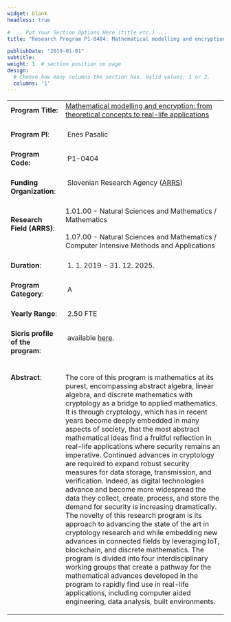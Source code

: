 ```yaml
---
widget: blank
headless: true

# ... Put Your Section Options Here (title etc.) ...
title: "Research Program P1-0404: Mathematical modelling and encryption: from theoretical concepts to real-life applications"

publishDate: "2019-01-01"
subtitle: 
weight: 1  # section position on page
design:
  # Choose how many columns the section has. Valid values: 1 or 2.
  columns: '1'
---
```


<table 5px="" border="0" cellpadding="2" cellspacing="2" padding:="" valign="top">
	<tbody>
		<tr>
			<td 5px="" padding:="" style="width: 117px;"><strong>Program Title:</strong><br />
			&nbsp;</td>
			<td style="width: 552px;"><a href="http://p1-0404.iam.upr.si/en/about">Mathematical modelling and encryption: from theoretical concepts to real-life applications</a><br />
			&nbsp;</td>
		</tr>
		<tr>
			<td style="width: 117px;"><strong>Program PI</strong>:<br />
			&nbsp;</td>
			<td style="width: 552px;">&nbsp;Enes Pasalic<br />
			&nbsp;</td>
		</tr>
		<tr>
			<td style="width: 117px;"><strong>Program Code:</strong><br />
			&nbsp;</td>
			<td style="width: 552px;">&nbsp;P1-0404<br />
			&nbsp;</td>
		</tr>
		<tr>
			<td style="width: 117px;"><strong>Funding Organization</strong>:<br />
			&nbsp;</td>
			<td style="width: 552px;">&nbsp;Slovenian Research Agency (<a href="http://www.arrs.gov.si/sl/" target="_blank">ARRS</a>)<br />
			<br />
			&nbsp;</td>
		</tr>
		<tr>
			<td style="width: 117px;"><strong>Research Field (ARRS)</strong>:<br />
			<br />
			&nbsp;</td>
			<td style="width: 552px;">1.01.00 - Natural Sciences and Mathematics / Mathematics<br />
			<br />
			1.07.00 - Natural Sciences and Mathematics / Computer Intensive Methods and Applications<br />
			&nbsp;</td>
		</tr>
		<tr>
			<td style="width: 117px;"><strong>Duration</strong>:&nbsp;<br />
			&nbsp;</td>
			<td style="width: 552px;">&nbsp;1. 1. 2019 - 31. 12. 2025.<br />
			&nbsp;</td>
		</tr>
		<tr>
			<td style="width: 117px;"><strong>Program Category</strong>:<br />
			&nbsp;</td>
			<td style="width: 552px;">&nbsp;A<br />
			&nbsp;</td>
		</tr>
		<tr>
			<td style="width: 117px;"><strong>Yearly Range</strong>:<br />
			&nbsp;</td>
			<td style="width: 552px;">&nbsp;2.50 FTE<br />
			&nbsp;</td>
		</tr>
		<tr>
			<td style="width: 117px;"><strong>Sicris profile of the program</strong>:<br />
			&nbsp;</td>
			<td style="width: 552px;">&nbsp;available&nbsp;<a href="http://www.sicris.si/search/prg.aspx?lang=eng&amp;id=17625&amp;opt=1">here</a>.<br />
			<br />
			&nbsp;</td>
		</tr>
		<tr>
			<td style="width: 117px;" valign="top">
			<p><strong>Abstract</strong>:</p>
			</td>
			<td style="width: 552px;">
			<p>The core of this program is mathematics at its purest, encompassing abstract algebra, linear algebra, and discrete mathematics with cryptology as a bridge to applied mathematics. It is through cryptology, which has in recent years become deeply embedded in many aspects of society, that the most abstract mathematical ideas find a fruitful reflection in real-life applications where security remains an imperative. Continued advances in cryptology are required to expand robust security measures for data storage, transmission, and verification. Indeed, as digital technologies advance and become more widespread the data they collect, create, process, and store the demand for security is increasing dramatically. The novelty of this research program is its approach to advancing the state of the art in cryptology research and while embedding new advances in connected fields by leveraging IoT, blockchain, and discrete mathematics. The program is divided into four interdisciplinary working groups that create a pathway for the mathematical advances developed in the program to rapidly find use in real-life applications, including computer aided engineering, data analysis, built environments.</p>
			</td>
		</tr>
	</tbody>
</table>

<p>&nbsp;</p>
